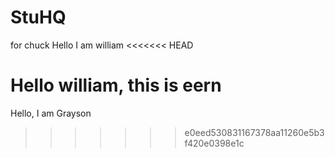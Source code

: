 # StuHQ
for chuck
Hello I am william
<<<<<<< HEAD

Hello william, this is eern
=======
Hello, I am Grayson
>>>>>>> e0eed530831167378aa11260e5b3f420e0398e1c
